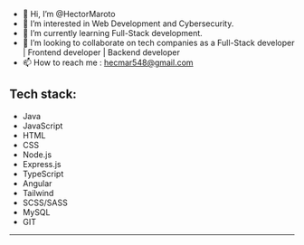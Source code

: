 - 👋 Hi, I’m @HectorMaroto
- 👀 I’m interested in Web Development and Cybersecurity.
-  🌱 I’m currently learning Full-Stack development.
- 💞️ I’m looking to collaborate on tech companies as a Full-Stack developer | Frontend developer | Backend developer
- 📫 How to reach me : hecmar548@gmail.com

<!---
HectorMaroto/HectorMaroto is a ✨ special ✨ repository because its `README.md` (this file) appears on your GitHub profile.
You can click the Preview link to take a look at your changes.
--->

<h2>Tech stack:</h2>
<ul>
  <li>Java</li>
  <li>JavaScript</li>
  <li>HTML</li>
  <li>CSS</li>
  <li>Node.js</li>
  <li>Express.js</li>
  <li>TypeScript</li>
  <li>Angular</li>
  <li>Tailwind</li>
  <li>SCSS/SASS</li>
  <li>MySQL</li>
  <li>GIT</li>
</ul>  

---
